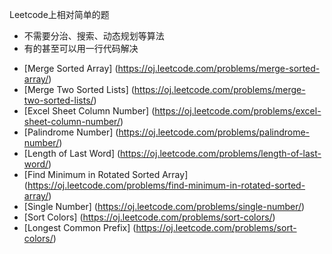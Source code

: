 Leetcode上相对简单的题 
- 不需要分治、搜索、动态规划等算法
- 有的甚至可以用一行代码解决

* [Merge Sorted Array] (https://oj.leetcode.com/problems/merge-sorted-array/)
* [Merge Two Sorted Lists] (https://oj.leetcode.com/problems/merge-two-sorted-lists/)
* [Excel Sheet Column Number] (https://oj.leetcode.com/problems/excel-sheet-column-number/)
* [Palindrome Number] (https://oj.leetcode.com/problems/palindrome-number/)
* [Length of Last Word] (https://oj.leetcode.com/problems/length-of-last-word/)
* [Find Minimum in Rotated Sorted Array]  (https://oj.leetcode.com/problems/find-minimum-in-rotated-sorted-array/)
* [Single Number] (https://oj.leetcode.com/problems/single-number/)
* [Sort Colors] (https://oj.leetcode.com/problems/sort-colors/)
* [Longest Common Prefix] (https://oj.leetcode.com/problems/sort-colors/)
